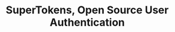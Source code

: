 ---
name: supertokens

host: supertokens.com
origin: https://supertokens.com
pathname: /
search: 
href: https://supertokens.com/
title: SuperTokens, Open Source User Authentication

ogTitle: SuperTokens, Open Source User Authentication

twitterTitle: SuperTokens, Open Source User Authentication

description: >-
  Add simple email and password sign up functionality to your site or app in 15
  minutes

ogDescription: >-
  Add simple email and password sign up functionality to your site or app in 15
  minutes

image: https://supertokens.com/static/assets/home-meta.png
ogImage: https://supertokens.com/static/assets/home-meta.png
twitterImage: https://supertokens.com/static/assets/home-meta.png
keywords: authentication, open source, login, authorization, security, session management, Json web tokens, anti-csrf, rotating refresh tokens, jwt tokens
logo: 
---